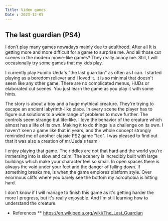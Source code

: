 ```yaml
---
Title: Video games
Date : 2023-12-05
---
```


## The last guardian (PS4)

I don't play many games nowadays mainly due to adulthood. After all It is getting more and more difficult for a game to surprise me. And all those cut scenes in the modern movie-like games? They really annoy me.
Still, I will occasionally try some games that my kids play.

I currently play Fumito Ueda's "the last guardian" as often as I can. I started playing as a boredom reliever and I loved it. It is so minimal that doesn't seem like any other game. There are no complicated menus, HUDs or elaborated cut scenes. You just learn the game as you play it with some hints.

The story is about a boy and a huge mythical creature. They're trying to escape an ancient labyrinth-like place. In every scene the player has to figure out solutions to a wide range of problems to move further. The controls seem strange but life-like. I love the behavior of the creature which almost has a life of its own. Making it to do things is a challenge on its own.
I haven't seen a game like that in years, and the whole concept strongly reminded me of another classic PS2 game "Ico". I was pleased to find out that it was also a creation of mr.Ueda's team.

I enjoy playing that game. The riddles are not that hard and the world you're immersing into is slow and calm. The scenery is incredibly built with large buildings which make your character feel so small. In open spaces there is always the void under your feet and the danger of falling down. If something breaks me, is when the game emplores platform style. Over enormous cliffs where you barely see the bottom my acrophobia is hitting hard.

I don't know if I will manage to finish this game as it's getting harder the more I progress, but it's really enjoyable. And I'm still learning how to understand the creature.

* References
** https://en.wikipedia.org/wiki/The_Last_Guardian
